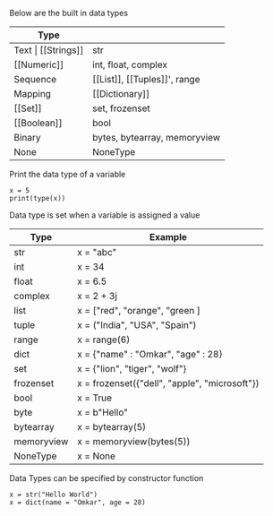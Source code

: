 Below are the built in data types

| Type                |                              |
| ------------------- | ---------------------------- |
| Text \| [[Strings]] | str                          |
| [[Numeric]]         | int, float, complex          |
| Sequence            | [[List]], [[Tuples]]', range |
| Mapping             | [[Dictionary]]               |
| [[Set]]             | set, frozenset               |
| [[Boolean]]         | bool                         |
| Binary              | bytes, bytearray, memoryview |
| None                | NoneType                     |

Print the data type of a variable
```
x = 5
print(type(x))
```

Data type is set when a variable is assigned a value

| Type       | Example                                       |
| ---------- | --------------------------------------------- |
| str        | x =  "abc"                                    |
| int        | x = 34                                        |
| float      | x = 6.5                                       |
| complex    | x = 2 + 3j                                    |
| list       | x = ["red", "orange", "green ]                |
| tuple      | x = ("India", "USA", "Spain")                 |
| range      | x = range(6)                                  |
| dict       | x = {"name" : "Omkar", "age" : 28}            |
| set        | x = {"lion", "tiger", "wolf"}                 |
| frozenset  | x = frozenset({"dell", "apple", "microsoft"}) |
| bool       | x = True                                      |
| byte       | x = b"Hello"                                  |
| bytearray  | x = bytearray(5)                              |
| memoryview | x = memoryview(bytes(5))                      |
| NoneType   | x = None                                      |

Data Types can be specified by constructor function
```
x = str("Hello World")
x = dict(name = "Omkar", age = 28)
```
